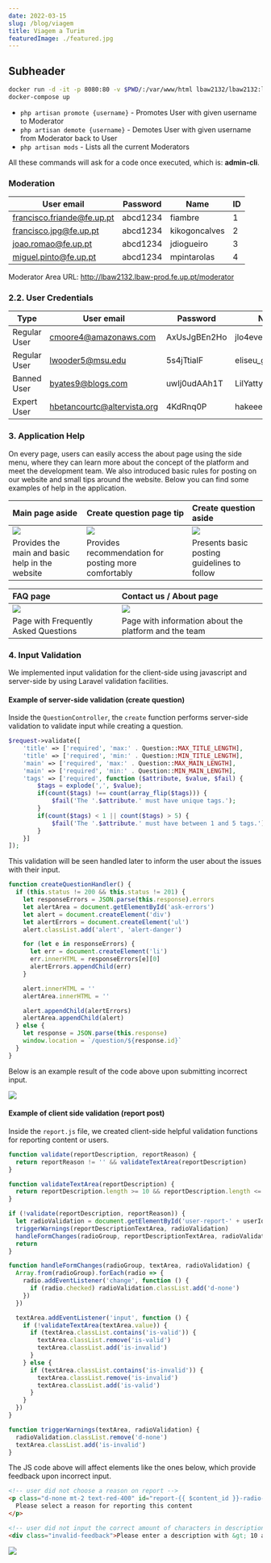 ```yaml
---
date: 2022-03-15
slug: /blog/viagem
title: Viagem a Turim
featuredImage: ./featured.jpg
---
```


## Subheader

```bash
docker run -d -it -p 8080:80 -v $PWD/:/var/www/html lbaw2132/lbaw2132:latest -e DB_USERNAME="lbaw2132" -e DB_PASSWORD="pg!lol!2021"
docker-compose up
```

- `php artisan promote {username}` - Promotes User with given username to Moderator
- `php artisan demote {username}` - Demotes User with given username from Moderator back to User
- `php artisan mods` - Lists all the current Moderators

All these commands will ask for a code once executed, which is: **admin-cli**.

### Moderation

| User email                 | Password | Name          | ID  |
| -------------------------- | -------- | ------------- | --- |
| francisco.friande@fe.up.pt | abcd1234 | fiambre       | 1   |
| francisco.jpg@fe.up.pt     | abcd1234 | kikogoncalves | 2   |
| joao.romao@fe.up.pt        | abcd1234 | jdiogueiro    | 3   |
| miguel.pinto@fe.up.pt      | abcd1234 | mpintarolas   | 4   |

Moderator Area URL: http://lbaw2132.lbaw-prod.fe.up.pt/moderator

### 2.2. User Credentials

| Type         | User email                  | Password     | Name           | ID  |
| ------------ | --------------------------- | ------------ | -------------- | --- |
| Regular User | cmoore4@amazonaws.com       | AxUsJgBEn2Ho | jlo4ever       | 5   |
| Regular User | lwooder5@msu.edu            | 5s4jTtiaIF   | eliseu_goat    | 6   |
| Banned User  | byates9@blogs.com           | uwIj0udAAh1T | LilYatty       | 10  |
| Expert User  | hbetancourtc@altervista.org | 4KdRnq0P     | hakeeeeeeem123 | 13  |

### 3. Application Help

On every page, users can easily access the about page using the side menu, where they can learn more about the concept of the platform and meet the development team. We also introduced basic rules for posting on our website and small tips around the website. Below you can find some examples of help in the application.

| Main page aside                                 | Create question page tip                             | Create question aside                       |
| :---------------------------------------------- | :--------------------------------------------------- | :------------------------------------------ |
| ![](https://i.imgur.com/E9Cawvn.png)            | ![](https://i.imgur.com/7QcZdwM.png)                 | ![](https://i.imgur.com/NYBplid.png)        |
| Provides the main and basic help in the website | Provides recommendation for posting more comfortably | Presents basic posting guidelines to follow |

| FAQ page                             | Contact us / About page                               |
| :----------------------------------- | :---------------------------------------------------- |
| ![](https://i.imgur.com/VsobBx3.png) | ![](https://i.imgur.com/alw0kDD.png)                  |
| Page with Frequently Asked Questions | Page with information about the platform and the team |

### 4. Input Validation

We implemented input validation for the client-side using javascript and server-side by using Laravel validation facilities.

#### Example of server-side validation (create question)

Inside the `QuestionController`, the `create` function performs server-side validation to validate input while creating a question.

```php
$request->validate([
    'title' => ['required', 'max:' . Question::MAX_TITLE_LENGTH],
    'title' => ['required', 'min:' . Question::MIN_TITLE_LENGTH],
    'main' => ['required', 'max:' . Question::MAX_MAIN_LENGTH],
    'main' => ['required', 'min:' . Question::MIN_MAIN_LENGTH],
    'tags' => ['required', function ($attribute, $value, $fail) {
        $tags = explode(',', $value);
        if(count($tags) !== count(array_flip($tags))) {
            $fail('The '.$attribute.' must have unique tags.');
        }
        if(count($tags) < 1 || count($tags) > 5) {
            $fail('The '.$attribute.' must have between 1 and 5 tags.');
        }
    }]
]);
```

This validation will be seen handled later to inform the user about the issues with their input.

```jsx
function createQuestionHandler() {
  if (this.status != 200 && this.status != 201) {
    let responseErrors = JSON.parse(this.response).errors
    let alertArea = document.getElementById('ask-errors')
    let alert = document.createElement('div')
    let alertErrors = document.createElement('ul')
    alert.classList.add('alert', 'alert-danger')

    for (let e in responseErrors) {
      let err = document.createElement('li')
      err.innerHTML = responseErrors[e][0]
      alertErrors.appendChild(err)
    }

    alert.innerHTML = ''
    alertArea.innerHTML = ''

    alert.appendChild(alertErrors)
    alertArea.appendChild(alert)
  } else {
    let response = JSON.parse(this.response)
    window.location = `/question/${response.id}`
  }
}
```

Below is an example result of the code above upon submitting incorrect input.

![](https://i.imgur.com/rrVYp5u.png)

#### Example of client side validation (report post)

Inside the `report.js` file, we created client-side helpful validation functions for reporting content or users.

```jsx
function validate(reportDescription, reportReason) {
  return reportReason != '' && validateTextArea(reportDescription)
}

function validateTextArea(reportDescription) {
  return reportDescription.length >= 10 && reportDescription.length <= 1000
}
```

```jsx
if (!validate(reportDescription, reportReason)) {
  let radioValidation = document.getElementById('user-report-' + userId + '-radio-invalid-feeback')
  triggerWarnings(reportDescriptionTextArea, radioValidation)
  handleFormChanges(radioGroup, reportDescriptionTextArea, radioValidation)
  return
}

function handleFormChanges(radioGroup, textArea, radioValidation) {
  Array.from(radioGroup).forEach(radio => {
    radio.addEventListener('change', function () {
      if (radio.checked) radioValidation.classList.add('d-none')
    })
  })

  textArea.addEventListener('input', function () {
    if (!validateTextArea(textArea.value)) {
      if (textArea.classList.contains('is-valid')) {
        textArea.classList.remove('is-valid')
        textArea.classList.add('is-invalid')
      }
    } else {
      if (textArea.classList.contains('is-invalid')) {
        textArea.classList.remove('is-invalid')
        textArea.classList.add('is-valid')
      }
    }
  })
}

function triggerWarnings(textArea, radioValidation) {
  radioValidation.classList.remove('d-none')
  textArea.classList.add('is-invalid')
}
```

The JS code above will affect elements like the ones below, which provide feedback upon incorrect input.

```html
<!-- user did not choose a reason on report -->
<p class="d-none mt-2 text-red-400" id="report-{{ $content_id }}-radio-invalid-feeback">
  Please select a reason for reporting this content
</p>
```

```html
<!-- user did not input the correct amount of characters in description -->
<div class="invalid-feedback">Please enter a description with &gt; 10 and &lt; 1000 characters.</div>
```

![](https://i.imgur.com/ed68Nvw.png)
